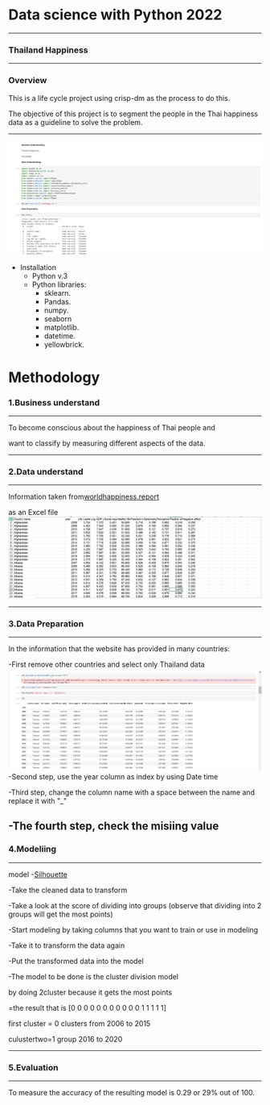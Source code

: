 # Data science with Python 2022
------
### Thailand Happiness
-----

### Overview

This is a life cycle project using crisp-dm as the process to do this.

The objective of this project is to segment the people in the Thai happiness data as a guideline to solve the problem.

-----
![Alt text](https://github.com/langsari/data-science-with-python-2022/blob/Fadlaan_dtscience2022/life%20-%20cycle/image/1.png?raw=true)



* Installation
    * Python v.3
    * Python libraries:
        * sklearn.
        * Pandas.
        * numpy.
        * seaborn
        * matplotlib.
        * datetime.
        * yellowbrick.

# Methodology

### 1.Business understand
------
To become conscious about the happiness of Thai people and 

want to classify by measuring different aspects of the data.

-----
### 2.Data understand
------
Information taken from[worldhappiness.report]( https://worldhappiness.report/ed/2021/#appendices-and-data )

as an Excel file
![Alt text](https://github.com/langsari/data-science-with-python-2022/blob/Fadlaan_dtscience2022/life%20-%20cycle/image/2.png?raw=true)


-----
### 3.Data Preparation
------
In the information that the website has provided in many countries:

-First remove other countries and select only Thailand data
![Alt text](https://github.com/langsari/data-science-with-python-2022/blob/Fadlaan_dtscience2022/life%20-%20cycle/image/3.png?raw=true)
-Second step, use the year column as index by using Date time

-Third step, change the column name with a space between the name and replace it with "_"

-The fourth step, check the misiing value
-----
### 4.Modeliing
-----
model
 -[Silhouette](https://www.tutorialspoint.com/machine_learning_with_python/machine_learning_with_python_analysis_of_silhouette_score.htm)

-Take the cleaned data to transform

-Take a look at the score of dividing into groups (observe that dividing into 2 groups will get the most points)

-Start modeling by taking columns that you want to train or use in modeling

-Take it to transform the data again

-Put the transformed data into the model

-The model to be done is the cluster division model

  by doing 2cluster because it gets the most points

=the result that is [0 0 0 0 0 0 0 0 0 0 0 1 1 1 1 1]

first cluster = 0 clusters from 2006 to 2015

culustertwo=1 group 2016 to 2020

----
### 5.Evaluation
----
To measure the accuracy of the resulting model is 0.29 or 29% out of 100.














